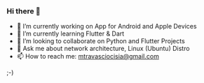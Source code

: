 ### Hi there 👋

- 🔭 I’m currently working on App for Android and Apple Devices
- 🌱 I’m currently learning Flutter & Dart
- 👯 I’m looking to collaborate on Python and Flutter Projects
- 💬 Ask me about network architecture, Linux (Ubuntu) Distro
- 📫 How to reach me: mtravasciocisia@gmail.com

;-)


<!--
**mtravascio/mtravascio** is a ✨ _special_ ✨ repository because its `README.md` (this file) appears on your GitHub profile.

Here are some ideas to get you started:

- 🔭 I’m currently working on RegeOMaria App for Android and Apple Devices
- 🌱 I’m currently learning Flutter & Dart, Python
- 👯 I’m looking to collaborate on Flutter Project and some Network Python Project 
- 🤔 I’m looking for help with ...Youtube plugin in Flutter
- 💬 Ask me about ...Network Architecture, Linux Ubuntu Distro.
- 📫 How to reach me:
- 😄 Pronouns: ...
- ⚡ Fun fact: ...
-->
